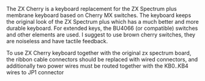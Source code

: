 The ZX Cherry is a keyboard replacement for the ZX Spectrum plus membrane keyboard based on Cherry MX switches. The keyboard keeps the original look of the ZX Spectrum plus which has a much better and more durable keyboard. For extended keys, the BU4066 (or compatible) switches and other elements are used. I suggest to use brown cherry switches, they are noiseless and have tactile feedback.

To use ZX Cherry keyboard together with the original zx spectrum board, the ribbon cable connectors should be replaced with wired connectors, and additionally two power wires must be routed together with the KB0..KB4 wires to JP1 connector
